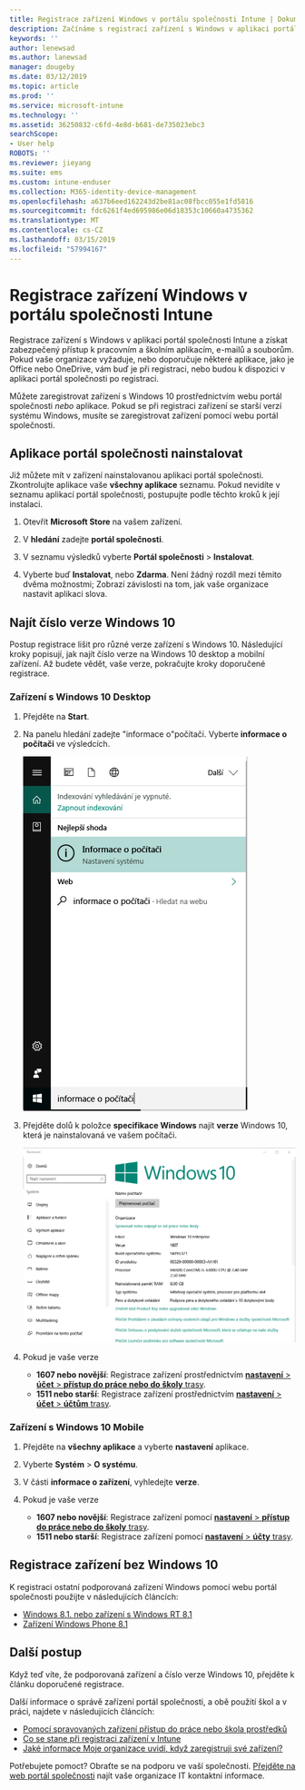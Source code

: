 ```yaml
---
title: Registrace zařízení Windows v portálu společnosti Intune | Dokumentace Microsoftu
description: Začínáme s registrací zařízení s Windows v aplikaci portál společnosti
keywords: ''
author: lenewsad
ms.author: lanewsad
manager: dougeby
ms.date: 03/12/2019
ms.topic: article
ms.prod: ''
ms.service: microsoft-intune
ms.technology: ''
ms.assetid: 36250832-c6fd-4e8d-b681-de735023ebc3
searchScope:
- User help
ROBOTS: ''
ms.reviewer: jieyang
ms.suite: ems
ms.custom: intune-enduser
ms.collection: M365-identity-device-management
ms.openlocfilehash: a637b6eed162243d2be81ac08fbcc055e1fd5816
ms.sourcegitcommit: fdc6261f4ed695986e06d18353c10660a4735362
ms.translationtype: MT
ms.contentlocale: cs-CZ
ms.lasthandoff: 03/15/2019
ms.locfileid: "57994167"
---
```

# <a name="windows-device-enrollment-in-intune-company-portal"></a>Registrace zařízení Windows v portálu společnosti Intune  

Registrace zařízení s Windows v aplikaci portál společnosti Intune a získat zabezpečený přístup k pracovním a školním aplikacím, e-mailů a souborům. Pokud vaše organizace vyžaduje, nebo doporučuje některé aplikace, jako je Office nebo OneDrive, vám buď je při registraci, nebo budou k dispozici v aplikaci portál společnosti po registraci.  

Můžete zaregistrovat zařízení s Windows 10 prostřednictvím webu portál společnosti *nebo* aplikace. Pokud se při registraci zařízení se starší verzí systému Windows, musíte se zaregistrovat zařízení pomocí webu portál společnosti.  

## <a name="install-company-portal-app"></a>Aplikace portál společnosti nainstalovat  
Již můžete mít v zařízení nainstalovanou aplikaci portál společnosti. Zkontrolujte aplikace vaše __všechny aplikace__ seznamu.  Pokud nevidíte v seznamu aplikací portál společnosti, postupujte podle těchto kroků k její instalaci.  

1. Otevřít **Microsoft Store** na vašem zařízení.

2. V **hledání** zadejte **portál společnosti**.

3. V seznamu výsledků vyberte **Portál společnosti** > **Instalovat**.

4. Vyberte buď **Instalovat**, nebo **Zdarma**. Není žádný rozdíl mezi těmito dvěma možnostmi; Zobrazí závislosti na tom, jak vaše organizace nastavit aplikaci slova.  

## <a name="find-windows-10-version-number"></a>Najít číslo verze Windows 10  
Postup registrace lišit pro různé verze zařízení s Windows 10. Následující kroky popisují, jak najít číslo verze na Windows 10 desktop a mobilní zařízení. Až budete vědět, vaše verze, pokračujte kroky doporučené registrace.  

### <a name="windows-10-desktop-devices"></a>Zařízení s Windows 10 Desktop  

1. Přejděte na **Start**.

2. Na panelu hledání zadejte "informace o"počítači. Vyberte __informace o počítači__ ve výsledcích.  


   ![nastavení vyhledávání pro informace o počítači](media/searching_for_about_your_pc.png)  

3. Přejděte dolů k položce **specifikace Windows** najít **verze** Windows 10, která je nainstalovaná ve vašem počítači.  


   ![Windows 10 Desktop – Informace o počítači](media/settings_about_pc.png)  

4. Pokud je vaše verze  

    *  __1607 nebo novější__: Registrace zařízení prostřednictvím [ **nastavení** > **účet** > **přístup do práce nebo do školy** trasy](enroll-windows-10-device.md#enroll-windows-10-version-1607-and-later-device).   
    * __1511 nebo starší__: Registrace zařízení prostřednictvím [ **nastavení** > **účet** > **účtům** trasy](enroll-windows-10-device.md#enroll-windows-10-version-1511-and-earlier-device).  

### <a name="windows-10-mobile-devices"></a>Zařízení s Windows 10 Mobile       

1.  Přejděte na __všechny aplikace__ a vyberte __nastavení__ aplikace.  
2.  Vyberte __Systém__ > __O systému__.      
3.  V části __informace o zařízení__, vyhledejte __verze__.  
4. Pokud je vaše verze  

    *  __1607 nebo novější__: Registrace zařízení pomocí [ **nastavení** > **přístup do práce nebo do školy** trasy](enroll-windows-10-device.md#enroll-windows-10-version-1607-and-later-device).   
    * __1511 nebo starší__: Registrace zařízení pomocí [ **nastavení** > **účty** trasy](enroll-windows-10-device.md#enroll-windows-10-version-1511-and-earlier-device).  

## <a name="enroll-non-windows-10-devices"></a>Registrace zařízení bez Windows 10  
K registraci ostatní podporovaná zařízení Windows pomocí webu portál společnosti použijte v následujících článcích:   
* [Windows 8.1. nebo zařízení s Windows RT 8.1](enroll-your-W81-or-rt81-windows.md)  
* [Zařízení Windows Phone 8.1](enroll-your-wp81-windows.md)    

## <a name="next-steps"></a>Další postup  
Když teď víte, že podporovaná zařízení a číslo verze Windows 10, přejděte k článku doporučené registrace.  
 
Další informace o správě zařízení portál společnosti, a obě použití škol a v práci, najdete v následujících článcích:  
* [Pomocí spravovaných zařízení přístup do práce nebo škola prostředků](use-managed-devices-to-get-work-done.md)  
* [Co se stane při registraci zařízení v Intune](what-happens-if-you-install-the-company-portal-app-and-enroll-your-device-in-intune-windows.md)  
* [Jaké informace Moje organizace uvidí, když zaregistruji své zařízení?](what-info-can-your-company-see-when-you-enroll-your-device-in-intune.md)  

Potřebujete pomoct? Obraťte se na podporu ve vaší společnosti. [Přejděte na web portál společnosti](https://go.microsoft.com/fwlink/?linkid=2010980) najít vaše organizace IT kontaktní informace.  
